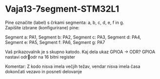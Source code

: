 # Vaja13-7segment-STM32L1

Pine označite (label) s črkami segmenta: a, b, c, d, e, f in g.  
Zapišite izbrane (konfigurirane) pine:


Segment a: PA1, Segment b: PA2, Segment c: PA3, Segment d: PA4, Segment e: PA5, Segment f: PA6, Segment g: PA7


Vaš prikazovalnik je s skupno katodo.
Kaj dela ukaz GPIOA -> ODR?  GPIOA nastavi odrodr na 16 bitni register

Komentar: Z kodo nisva imela večjih težav, vendar nisva imela časa dokončati vezavo in posneti delovanje
